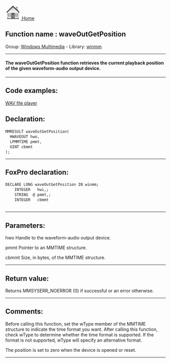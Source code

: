 [<img src="../../images/home.png"> Home ](https://github.com/VFPX/Win32API)  

## Function name : waveOutGetPosition
Group: [Windows Multimedia](../../functions_group.md#Windows_Multimedia)  -  Library: [winmm](../../Libraries.md#winmm)  
***  


#### The waveOutGetPosition function retrieves the current playback position of the given waveform-audio output device.

***  


## Code examples:
[WAV file player](../../samples/sample_417.md)  

## Declaration:
```foxpro  
MMRESULT waveOutGetPosition(
  HWAVEOUT hwo,
  LPMMTIME pmmt,
  UINT cbmmt
);  
```  
***  


## FoxPro declaration:
```foxpro  
DECLARE LONG waveOutGetPosition IN winmm;
	INTEGER   hwi,;
	STRING  @ pmmt,;
	INTEGER   cbmmt
  
```  
***  


## Parameters:
hwo 
Handle to the waveform-audio output device. 

pmmt 
Pointer to an MMTIME structure. 

cbmmt 
Size, in bytes, of the MMTIME structure.  
***  


## Return value:
Returns MMSYSERR_NOERROR (0) if successful or an error otherwise.  
***  


## Comments:
Before calling this function, set the wType member of the MMTIME structure to indicate the time format you want. After calling this function, check wType to determine whether the time format is supported. If the format is not supported, wType will specify an alternative format.  
  
The position is set to zero when the device is opened or reset.  
  
***  

